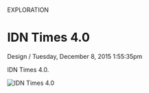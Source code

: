 <p class="type">EXPLORATION</p>

# IDN Times 4.0

<p class="meta">Design  /  Tuesday, December 8, 2015 1:55:35pm</p>

IDN Times 4.0.

![IDN Times 4.0](https://farooq-agent.web.app/assets/images/works/large/idn-times-40.jpg)
